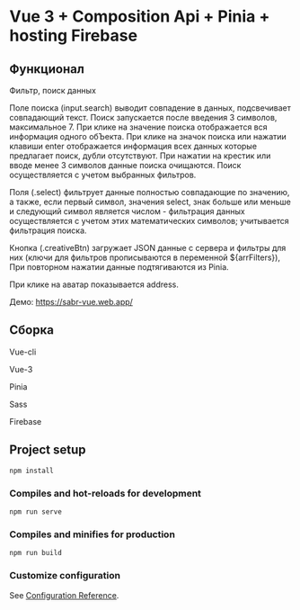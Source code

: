 #  Vue 3 + Composition Api + Pinia + hosting Firebase

## Функционал
Фильтр, поиск данных

Поле поиска (input.search) выводит совпадение в данных, подсвечивает совпадающий текст. Поиск запускается после введения 3 символов, максимальное 7. При клике на значение поиска отображается вся информация одного обЪекта. При клике на значок поиска или нажатии клавиши enter отображается информация всех данных которые предлагает поиск, дубли отсутствуют. При нажатии на крестик или вводе менее 3 символов данные поиска очищаются. Поиск осуществляется с учетом выбранных фильтров.

Поля (.select) фильтрует данные полностью совпадающие по значению, а также, если первый символ, значения select, знак больше или меньше и следующий символ является числом - фильтрация данных осуществляется с учетом этих математических символов;  учитывается фильтрация поиска.

Кнопка (.creativeBtn) загружает JSON данные с сервера и фильтры для них (ключи для фильтров прописываются в переменной ${arrFilters}), При повторном нажатии данные подтягиваются из Pinia. 

При клике на аватар показывается address.

Демо: https://sabr-vue.web.app/

## Сборка
Vue-cli

Vue-3

Pinia

Sass

Firebase


## Project setup
```
npm install
```

### Compiles and hot-reloads for development
```
npm run serve
```

### Compiles and minifies for production
```
npm run build
```

### Customize configuration
See [Configuration Reference](https://cli.vuejs.org/config/).
